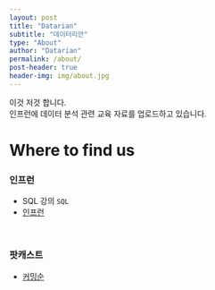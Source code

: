 ```yaml
---
layout: post
title: "Datarian"
subtitle: "데이터리안"
type: "About"
author: "Datarian"
permalink: /about/
post-header: true
header-img: img/about.jpg
---
```


이것 저것 합니다. <br />
인프런에 데이터 분석 관련 교육 자료를 업로드하고 있습니다.

# Where to find us
### 인프런

- SQL 강의 `SQL`
- [인프런](http://itun.es/kr/i6TOib.c)

<br />

### 팟캐스트

- [커밍순](%)


<br />